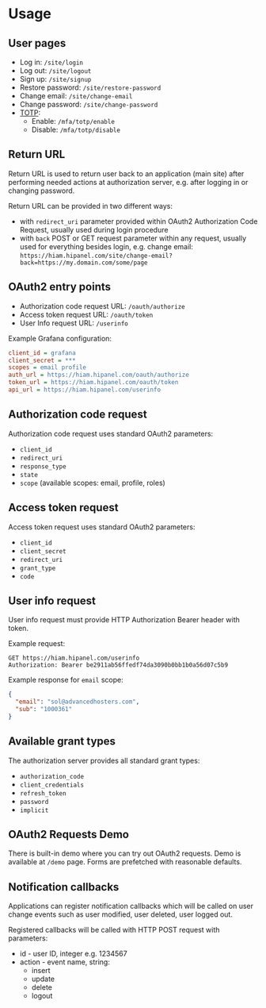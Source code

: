 # Usage

## User pages

- Log in:               `/site/login`
- Log out:              `/site/logout`
- Sign up:              `/site/signup`
- Restore password:     `/site/restore-password`
- Change email:         `/site/change-email`
- Change password:      `/site/change-password`
- [TOTP]:
    - Enable:           `/mfa/totp/enable`
    - Disable:          `/mfa/totp/disable`

[TOTP]: https://en.wikipedia.org/wiki/Time-based_One-time_Password_algorithm

## Return URL

Return URL is used to return user back to an application (main site)
after performing needed actions at authorization server,
e.g. after logging in or changing password.

Return URL can be provided in two different ways:

- with `redirect_uri` parameter provided within OAuth2 Authorization Code Request,
  usually used during login procedure
- with `back` POST or GET request parameter within any request, usually used for
  everything besides login, e.g. change email:
  `https://hiam.hipanel.com/site/change-email?back=https://my.domain.com/some/page`

## OAuth2 entry points

- Authorization code request URL:	`/oauth/authorize`
- Access token request URL:			`/oauth/token`
- User Info request URL:			`/userinfo`

Example Grafana configuration:

```ini
client_id = grafana
client_secret = ***
scopes = email profile
auth_url = https://hiam.hipanel.com/oauth/authorize
token_url = https://hiam.hipanel.com/oauth/token
api_url = https://hiam.hipanel.com/userinfo
```

## Authorization code request

Authorization code request uses standard OAuth2 parameters:

- `client_id`
- `redirect_uri`
- `response_type`
- `state`
- `scope` (available scopes: email, profile, roles)

## Access token request

Access token request uses standard OAuth2 parameters:

- `client_id`
- `client_secret`
- `redirect_uri`
- `grant_type`
- `code`

## User info request

User info request must provide HTTP Authorization Bearer header with token.

Example request:

```
GET https://hiam.hipanel.com/userinfo
Authorization: Bearer be2911ab56ffedf74da3090b0bb1b0a56d07c5b9
```

Example response for `email` scope:

```json
{
  "email": "sol@advancedhosters.com",
  "sub": "1000361"
}
```

## Available grant types

The authorization server provides all standard grant types:

- `authorization_code`
- `client_credentials`
- `refresh_token`
- `password`
- `implicit`

## OAuth2 Requests Demo

There is built-in demo where you can try out OAuth2 requests.
Demo is available at `/demo` page.
Forms are prefetched with reasonable defaults.

## Notification callbacks

Applications can register notification callbacks which will be called on
user change events such as user modified, user deleted, user logged out.

Registered callbacks will be called with HTTP POST request with parameters:

- id - user ID, integer e.g. 1234567
- action - event name, string:
    - insert
    - update
    - delete
    - logout
